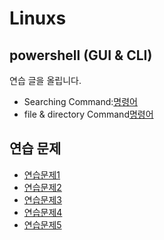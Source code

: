 # Linuxs
## powershell (GUI & CLI)
연습 글을 올립니다.
* Searching Command:[명령어](codes/10_powershells.sh)
* file & directory Command[명령어](codes/10_powershells.sh)

## 연습 문제
* [연습문제1](codes/quests/basic_linux_commands.md)
* [연습문제2](codes/quests/basic_more_linux_commands.md)
* [연습문제3](codes/quests/relative_path_commands.md)
* [연습문제4](codes/quests/linux_wildcard_practice.md)
* [연습문제5](codes/quests/linux_nano_practice_problems.md)